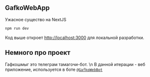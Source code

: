 ## GafkoWebApp

Ужасное существо на NextJS

```bash
npm run dev
```

Код выше откроет [http://localhost:3000](http://localhost:3000) для локальной разработки.

## Немного про проект

Гафкошмыг это телеграм тамагочи-бот. \n
В данной итерации - веб приложение, используется в боте [`@GafkoWebBot`](https://t.me/GafkoWebBot)